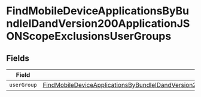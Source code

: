 # FindMobileDeviceApplicationsByBundleIDandVersion200ApplicationJSONScopeExclusionsUserGroups


## Fields

| Field                                                                                                                                                                                                                                   | Type                                                                                                                                                                                                                                    | Required                                                                                                                                                                                                                                | Description                                                                                                                                                                                                                             |
| --------------------------------------------------------------------------------------------------------------------------------------------------------------------------------------------------------------------------------------- | --------------------------------------------------------------------------------------------------------------------------------------------------------------------------------------------------------------------------------------- | --------------------------------------------------------------------------------------------------------------------------------------------------------------------------------------------------------------------------------------- | --------------------------------------------------------------------------------------------------------------------------------------------------------------------------------------------------------------------------------------- |
| `userGroup`                                                                                                                                                                                                                             | [FindMobileDeviceApplicationsByBundleIDandVersion200ApplicationJSONScopeExclusionsUserGroupsUserGroup](../../models/operations/findmobiledeviceapplicationsbybundleidandversion200applicationjsonscopeexclusionsusergroupsusergroup.md) | :heavy_minus_sign:                                                                                                                                                                                                                      | N/A                                                                                                                                                                                                                                     |